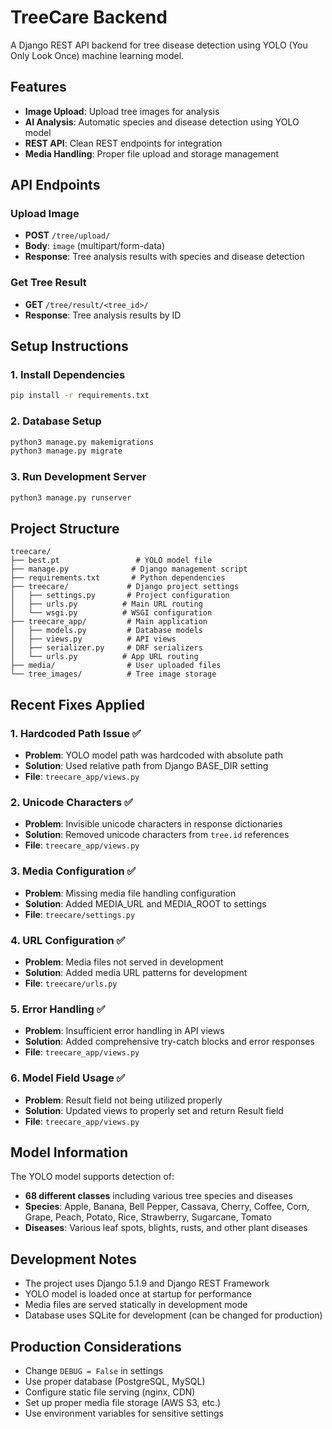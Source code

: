 # TreeCare Backend

A Django REST API backend for tree disease detection using YOLO (You Only Look Once) machine learning model.

## Features

- **Image Upload**: Upload tree images for analysis
- **AI Analysis**: Automatic species and disease detection using YOLO model
- **REST API**: Clean REST endpoints for integration
- **Media Handling**: Proper file upload and storage management

## API Endpoints

### Upload Image
- **POST** `/tree/upload/`
- **Body**: `image` (multipart/form-data)
- **Response**: Tree analysis results with species and disease detection

### Get Tree Result
- **GET** `/tree/result/<tree_id>/`
- **Response**: Tree analysis results by ID

## Setup Instructions

### 1. Install Dependencies
```bash
pip install -r requirements.txt
```

### 2. Database Setup
```bash
python3 manage.py makemigrations
python3 manage.py migrate
```

### 3. Run Development Server
```bash
python3 manage.py runserver
```

## Project Structure

```
treecare/
├── best.pt                 # YOLO model file
├── manage.py              # Django management script
├── requirements.txt       # Python dependencies
├── treecare/             # Django project settings
│   ├── settings.py       # Project configuration
│   ├── urls.py          # Main URL routing
│   └── wsgi.py          # WSGI configuration
├── treecare_app/         # Main application
│   ├── models.py         # Database models
│   ├── views.py          # API views
│   ├── serializer.py     # DRF serializers
│   └── urls.py          # App URL routing
├── media/                # User uploaded files
└── tree_images/          # Tree image storage
```

## Recent Fixes Applied

### 1. **Hardcoded Path Issue** ✅
- **Problem**: YOLO model path was hardcoded with absolute path
- **Solution**: Used relative path from Django BASE_DIR setting
- **File**: `treecare_app/views.py`

### 2. **Unicode Characters** ✅
- **Problem**: Invisible unicode characters in response dictionaries
- **Solution**: Removed unicode characters from `tree.id` references
- **File**: `treecare_app/views.py`

### 3. **Media Configuration** ✅
- **Problem**: Missing media file handling configuration
- **Solution**: Added MEDIA_URL and MEDIA_ROOT to settings
- **File**: `treecare/settings.py`

### 4. **URL Configuration** ✅
- **Problem**: Media files not served in development
- **Solution**: Added media URL patterns for development
- **File**: `treecare/urls.py`

### 5. **Error Handling** ✅
- **Problem**: Insufficient error handling in API views
- **Solution**: Added comprehensive try-catch blocks and error responses
- **File**: `treecare_app/views.py`

### 6. **Model Field Usage** ✅
- **Problem**: Result field not being utilized properly
- **Solution**: Updated views to properly set and return Result field
- **File**: `treecare_app/views.py`

## Model Information

The YOLO model supports detection of:
- **68 different classes** including various tree species and diseases
- **Species**: Apple, Banana, Bell Pepper, Cassava, Cherry, Coffee, Corn, Grape, Peach, Potato, Rice, Strawberry, Sugarcane, Tomato
- **Diseases**: Various leaf spots, blights, rusts, and other plant diseases

## Development Notes

- The project uses Django 5.1.9 and Django REST Framework
- YOLO model is loaded once at startup for performance
- Media files are served statically in development mode
- Database uses SQLite for development (can be changed for production)

## Production Considerations

- Change `DEBUG = False` in settings
- Use proper database (PostgreSQL, MySQL)
- Configure static file serving (nginx, CDN)
- Set up proper media file storage (AWS S3, etc.)
- Use environment variables for sensitive settings

